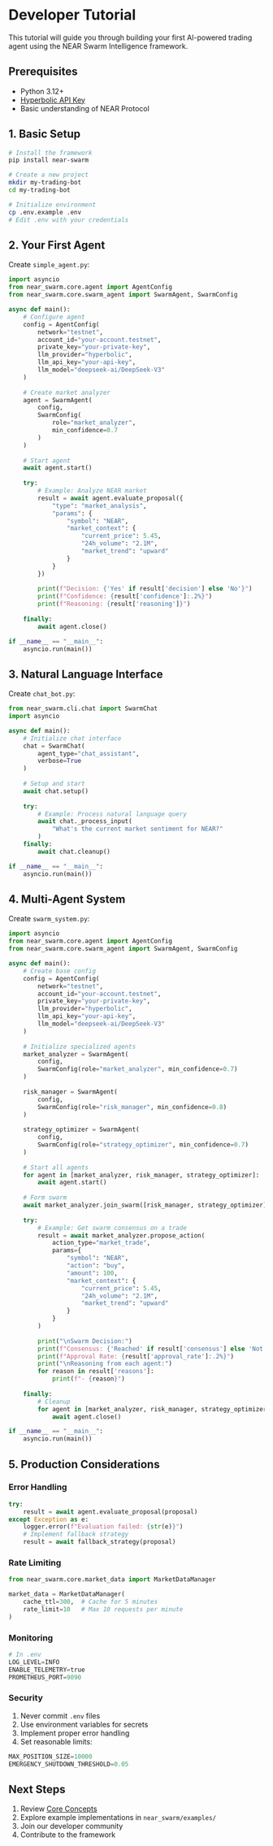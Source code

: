 # Developer Tutorial

This tutorial will guide you through building your first AI-powered trading agent using the NEAR Swarm Intelligence framework.

## Prerequisites

- Python 3.12+
- [Hyperbolic API Key](https://hyperbolic.ai)
- Basic understanding of NEAR Protocol

## 1. Basic Setup

```bash
# Install the framework
pip install near-swarm

# Create a new project
mkdir my-trading-bot
cd my-trading-bot

# Initialize environment
cp .env.example .env
# Edit .env with your credentials
```

## 2. Your First Agent

Create `simple_agent.py`:

```python
import asyncio
from near_swarm.core.agent import AgentConfig
from near_swarm.core.swarm_agent import SwarmAgent, SwarmConfig

async def main():
    # Configure agent
    config = AgentConfig(
        network="testnet",
        account_id="your-account.testnet",
        private_key="your-private-key",
        llm_provider="hyperbolic",
        llm_api_key="your-api-key",
        llm_model="deepseek-ai/DeepSeek-V3"
    )
    
    # Create market analyzer
    agent = SwarmAgent(
        config,
        SwarmConfig(
            role="market_analyzer",
            min_confidence=0.7
        )
    )
    
    # Start agent
    await agent.start()
    
    try:
        # Example: Analyze NEAR market
        result = await agent.evaluate_proposal({
            "type": "market_analysis",
            "params": {
                "symbol": "NEAR",
                "market_context": {
                    "current_price": 5.45,
                    "24h_volume": "2.1M",
                    "market_trend": "upward"
                }
            }
        })
        
        print(f"Decision: {'Yes' if result['decision'] else 'No'}")
        print(f"Confidence: {result['confidence']:.2%}")
        print(f"Reasoning: {result['reasoning']}")
        
    finally:
        await agent.close()

if __name__ == "__main__":
    asyncio.run(main())
```

## 3. Natural Language Interface

Create `chat_bot.py`:

```python
from near_swarm.cli.chat import SwarmChat
import asyncio

async def main():
    # Initialize chat interface
    chat = SwarmChat(
        agent_type="chat_assistant",
        verbose=True
    )
    
    # Setup and start
    await chat.setup()
    
    try:
        # Example: Process natural language query
        await chat._process_input(
            "What's the current market sentiment for NEAR?"
        )
    finally:
        await chat.cleanup()

if __name__ == "__main__":
    asyncio.run(main())
```

## 4. Multi-Agent System

Create `swarm_system.py`:

```python
import asyncio
from near_swarm.core.agent import AgentConfig
from near_swarm.core.swarm_agent import SwarmAgent, SwarmConfig

async def main():
    # Create base config
    config = AgentConfig(
        network="testnet",
        account_id="your-account.testnet",
        private_key="your-private-key",
        llm_provider="hyperbolic",
        llm_api_key="your-api-key",
        llm_model="deepseek-ai/DeepSeek-V3"
    )
    
    # Initialize specialized agents
    market_analyzer = SwarmAgent(
        config,
        SwarmConfig(role="market_analyzer", min_confidence=0.7)
    )
    
    risk_manager = SwarmAgent(
        config,
        SwarmConfig(role="risk_manager", min_confidence=0.8)
    )
    
    strategy_optimizer = SwarmAgent(
        config,
        SwarmConfig(role="strategy_optimizer", min_confidence=0.7)
    )
    
    # Start all agents
    for agent in [market_analyzer, risk_manager, strategy_optimizer]:
        await agent.start()
    
    # Form swarm
    await market_analyzer.join_swarm([risk_manager, strategy_optimizer])
    
    try:
        # Example: Get swarm consensus on a trade
        result = await market_analyzer.propose_action(
            action_type="market_trade",
            params={
                "symbol": "NEAR",
                "action": "buy",
                "amount": 100,
                "market_context": {
                    "current_price": 5.45,
                    "24h_volume": "2.1M",
                    "market_trend": "upward"
                }
            }
        )
        
        print("\nSwarm Decision:")
        print(f"Consensus: {'Reached' if result['consensus'] else 'Not Reached'}")
        print(f"Approval Rate: {result['approval_rate']:.2%}")
        print("\nReasoning from each agent:")
        for reason in result['reasons']:
            print(f"- {reason}")
            
    finally:
        # Cleanup
        for agent in [market_analyzer, risk_manager, strategy_optimizer]:
            await agent.close()

if __name__ == "__main__":
    asyncio.run(main())
```

## 5. Production Considerations

### Error Handling

```python
try:
    result = await agent.evaluate_proposal(proposal)
except Exception as e:
    logger.error(f"Evaluation failed: {str(e)}")
    # Implement fallback strategy
    result = await fallback_strategy(proposal)
```

### Rate Limiting

```python
from near_swarm.core.market_data import MarketDataManager

market_data = MarketDataManager(
    cache_ttl=300,  # Cache for 5 minutes
    rate_limit=10   # Max 10 requests per minute
)
```

### Monitoring

```python
# In .env
LOG_LEVEL=INFO
ENABLE_TELEMETRY=true
PROMETHEUS_PORT=9090
```

### Security

1. Never commit `.env` files
2. Use environment variables for secrets
3. Implement proper error handling
4. Set reasonable limits:
```python
MAX_POSITION_SIZE=10000
EMERGENCY_SHUTDOWN_THRESHOLD=0.05
```

## Next Steps

1. Review [Core Concepts](core-concepts.md)
2. Explore example implementations in `near_swarm/examples/`
3. Join our developer community
4. Contribute to the framework 
